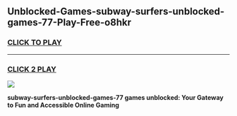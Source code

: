 
## Unblocked-Games-subway-surfers-unblocked-games-77-Play-Free-o8hkr
<h3>
<a href="https://premium76.site?title=subway-surfers-unblocked-games-77&ref=17A">CLICK TO PLAY</a></h3>
<hr>

<h3>
<a href="https://premium76.site?title=subway-surfers-unblocked-games-77&ref=17A">CLICK 2 PLAY</a>
  
</h3>

<a href="https://premium76.site?title=subway-surfers-unblocked-games-77&ref=17A"><img src="https://clearcache.store/games.png"></a>


**subway-surfers-unblocked-games-77 games unblocked: Your Gateway to Fun and Accessible Online Gaming**
